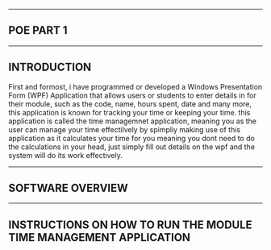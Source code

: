 ----------
POE PART 1
----------


------------
INTRODUCTION
------------
First and formost, i have programmed or developed a Windows Presentation Form (WPF) Application that allows users or students to enter details in for their module, such as the code, name, hours spent, date and many 
more, this application is known for tracking your time or keeping your time. this application is called the time managemnet application, meaning you as the user can manage your time effectilvely by spimpliy making 
use of this application as it calculates your time for you meaning you dont need to do the calculations in your head, just simply fill out details on the wpf and the system will do its work effectively.

-----------------
SOFTWARE OVERVIEW
-----------------




------------------------------------------------------------------
INSTRUCTIONS ON HOW TO RUN THE MODULE TIME MANAGEMENT APPLICATION
------------------------------------------------------------------

